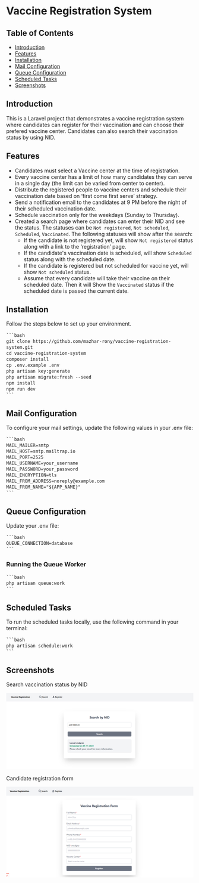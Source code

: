# Vaccine Registration System

## Table of Contents
- [Introduction](#introduction)
- [Features](#Features)
- [Installation](#installation)
- [Mail Configuration](#mail-configuration)
- [Queue Configuration](#queue-configuration)
- [Scheduled Tasks](#scheduled-tasks)
- [Screenshots](#Screenshots)

## Introduction
This is a Laravel project that demonstrates a vaccine registration system where candidates can register for their vaccination and can choose their prefered vaccine center. Candidates can also search their vaccination status by using NID.

## Features
- Candidates must select a Vaccine center at the time of registration.
- Every vaccine center has a limit of how many candidates they can serve in a single day (the limit can be varied from center to center).
- Distribute the registered people to vaccine centers and schedule their vaccination date based on ‘first come first serve’ strategy.
- Send a notification email to the candidates at 9 PM before the night of their scheduled vaccination date.
- Schedule vaccination only for the weekdays (Sunday to Thursday).
- Created a search page where candidates can enter their NID and see the status. The statuses can be `Not registered`, `Not scheduled`, `Scheduled`, `Vaccinated`. The following statuses will show after the search:
    - If the candidate is not registered yet, will show `Not registered` status along with a link to the ‘registration’ page.
    - If the candidate's vaccination date is scheduled, will show `Scheduled` status along with the scheduled date.
    - If the candidate is registered but not scheduled for vaccine yet, will show `Not scheduled` status.
    - Assume that every candidate will take their vaccine on their scheduled date. Then it will Show the `Vaccinated` status if the scheduled date is passed the current date.


## Installation

Follow the steps below to set up your environment.

    ```bash
    git clone https://github.com/mazhar-rony/vaccine-registration-system.git
    cd vaccine-registration-system
    composer install
    cp .env.example .env
    php artisan key:generate
    php artisan migrate:fresh --seed
    npm install
    npm run dev
    ```

## Mail Configuration

To configure your mail settings, update the following values in your .env file:

    ```bash
    MAIL_MAILER=smtp
    MAIL_HOST=smtp.mailtrap.io
    MAIL_PORT=2525
    MAIL_USERNAME=your_username
    MAIL_PASSWORD=your_password
    MAIL_ENCRYPTION=tls
    MAIL_FROM_ADDRESS=noreply@example.com
    MAIL_FROM_NAME="${APP_NAME}"
    ```

## Queue Configuration

Update your .env file:

    ```bash
    QUEUE_CONNECTION=database
    ```

### Running the Queue Worker

    ```bash
    php artisan queue:work
    ```

## Scheduled Tasks

To run the scheduled tasks locally, use the following command in your terminal:

    ```bash
    php artisan schedule:work
    ```

## Screenshots

Search vaccination status by NID

![Search status](screenshots/search.png)

Candidate registration form

![Registration form](screenshots/register.png)


